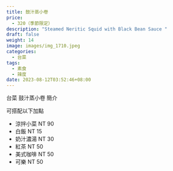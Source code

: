 ```yaml
---
title: 鼓汁蒸小卷
price:
  - 320（季節限定）
description: "Steamed Neritic Squid with Black Bean Sauce "
draft: false
weight: 14
image: images/img_1710.jpeg
categories:
  - 台菜
tags:
  - 素食
  - 辣度
date: 2023-08-12T03:52:46+08:00
---
```


台菜 鼓汁蒸小卷 簡介

可搭配以下加點

- 涼拌小菜  NT 90
- 白飯 NT 15
- 奶汁濃湯 NT 30
- 紅茶  NT 50
- 美式咖啡 NT 50
- 可樂 NT 50
